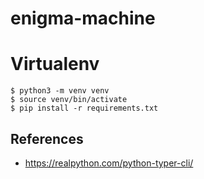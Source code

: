 # enigma-machine

# Virtualenv

```console
$ python3 -m venv venv
$ source venv/bin/activate
$ pip install -r requirements.txt
```

## References

- https://realpython.com/python-typer-cli/
